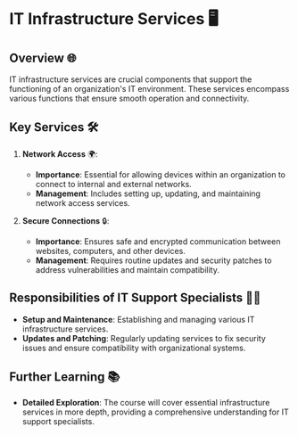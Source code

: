 # IT Infrastructure Services 🖥️

## Overview 🌐
IT infrastructure services are crucial components that support the functioning of an organization's IT environment. These services encompass various functions that ensure smooth operation and connectivity.

## Key Services 🛠️

1. **Network Access** 🌍:
   - **Importance**: Essential for allowing devices within an organization to connect to internal and external networks.
   - **Management**: Includes setting up, updating, and maintaining network access services.

2. **Secure Connections** 🔒:
   - **Importance**: Ensures safe and encrypted communication between websites, computers, and other devices.
   - **Management**: Requires routine updates and security patches to address vulnerabilities and maintain compatibility.

## Responsibilities of IT Support Specialists 👨‍💻
- **Setup and Maintenance**: Establishing and managing various IT infrastructure services.
- **Updates and Patching**: Regularly updating services to fix security issues and ensure compatibility with organizational systems.

## Further Learning 📚
- **Detailed Exploration**: The course will cover essential infrastructure services in more depth, providing a comprehensive understanding for IT support specialists.

